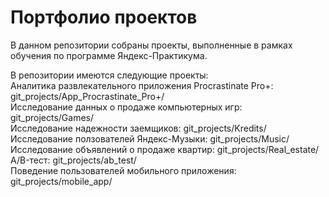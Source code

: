 # Портфолио проектов
В данном репозитории собраны проекты, выполненные в рамках обучения по программе Яндекс-Практикума.

В репозитории имеются следующие проекты:\
Аналитика развлекательного приложения Procrastinate Pro+: git_projects/App_Procrastinate_Pro+/\
Исследование данных о продаже компьютерных игр: git_projects/Games/\
Исследование надежности заемщиков: git_projects/Kredits/\
Исследование ползователей Яндекс-Музыки: git_projects/Music/\
Исследование объявлений о продаже квартир: git_projects/Real_estate/\
A/B-тест: git_projects/ab_test/\
Поведение пользователей мобильного приложения: git_projects/mobile_app/
